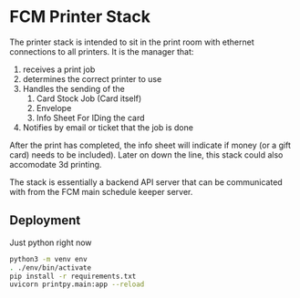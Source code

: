 # FCM Printer Stack

The printer stack is intended to sit in the print room with ethernet connections to all printers. It is the manager that:
1. receives a print job 
2. determines the correct printer to use
3. Handles the sending of the
   1. Card Stock Job (Card itself)
   2. Envelope
   3. Info Sheet For IDing the card
4. Notifies by email or ticket that the job is done

After the print has completed, the info sheet will indicate if money (or a gift card) needs to be included). Later on down the line, this stack could also accomodate 3d printing.

The stack is essentially a backend API server that can be communicated with from the FCM main schedule keeper server.

## Deployment

Just python right now
```bash
python3 -m venv env
. ./env/bin/activate
pip install -r requirements.txt
uvicorn printpy.main:app --reload
```